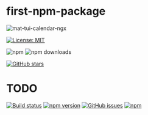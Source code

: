 # first-npm-package
![mat-tui-calendar-ngx](https://user-images.githubusercontent.com/11559541/141514000-da6e6c8a-e00b-4f27-a8c2-b7f28538b2f0.png)

[![License: MIT](https://img.shields.io/badge/License-MIT-yellow.svg)](https://opensource.org/licenses/MIT)

![npm](https://img.shields.io/npm/v/@ron2015schmitt/first-npm-package?label=npm)
![npm downloads](https://img.shields.io/npm/dt/@ron2015schmitt/first-npm-package?label=npm%20downloads)

[![GitHub stars](https://img.shields.io/github/stars/ron2015schmitt/first-npm-package.svg)](https://github.com/ron2015schmitt/first-npm-package/stargazers)


# TODO
[![Build status](https://ci.appveyor.com/api/projects/status/7swf644d37pqdmuj/branch/master?svg=true)](https://ci.appveyor.com/project/ron2015schmitt/first-npm-package/branch/master) [![npm version](https://badge.fury.io/js/msnodesqlv8.svg)](https://badge.fury.io/js/msnodesqlv8)
[![GitHub issues](https://img.shields.io/github/issues/ron2015schmitt/first-npm-package.svg)](https://github.com/ron2015schmitt/first-npm-package/issues)
[![npm](https://img.shields.io/npm/dy/msnodesqlv8.svg)](https://github.com/ron2015schmitt/first-npm-package)

